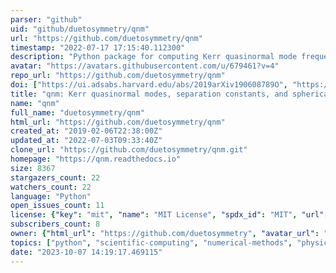 ```yaml
---
parser: "github"
uid: "github/duetosymmetry/qnm"
url: "https://github.com/duetosymmetry/qnm"
timestamp: "2022-07-17 17:15:40.112300"
description: "Python package for computing Kerr quasinormal mode frequencies, separation constants, and spherical-spheroidal mixing coefficients"
avatar: "https://avatars.githubusercontent.com/u/679461?v=4"
repo_url: "https://github.com/duetosymmetry/qnm"
doi: ["https://ui.adsabs.harvard.edu/abs/2019arXiv190608789O", "https://ui.adsabs.harvard.edu/abs/2019JOSS....4.1683S", "https://ui.adsabs.harvard.edu/abs/2019ascl.soft10022S/abstract"]
title: "qnm: Kerr quasinormal modes, separation constants, and spherical-spheroidal mixing coefficients calculator"
name: "qnm"
full_name: "duetosymmetry/qnm"
html_url: "https://github.com/duetosymmetry/qnm"
created_at: "2019-02-06T22:38:00Z"
updated_at: "2022-07-03T09:33:40Z"
clone_url: "https://github.com/duetosymmetry/qnm.git"
homepage: "https://qnm.readthedocs.io"
size: 8367
stargazers_count: 22
watchers_count: 22
language: "Python"
open_issues_count: 11
license: {"key": "mit", "name": "MIT License", "spdx_id": "MIT", "url": "https://api.github.com/licenses/mit", "node_id": "MDc6TGljZW5zZTEz"}
subscribers_count: 8
owner: {"html_url": "https://github.com/duetosymmetry", "avatar_url": "https://avatars.githubusercontent.com/u/679461?v=4", "login": "duetosymmetry", "type": "User"}
topics: ["python", "scientific-computing", "numerical-methods", "physics", "black-holes", "general-relativity"]
date: "2023-10-07 14:19:17.469115"
---
```

